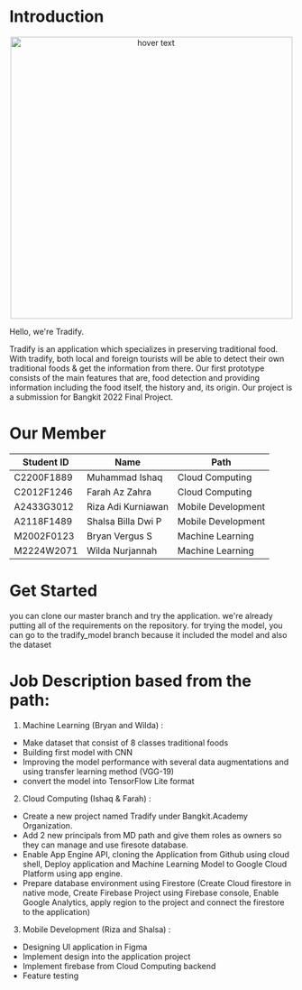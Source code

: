 # Introduction


<p align="center">
  <img src="https://user-images.githubusercontent.com/80552425/173262194-34411bd2-ce23-4e5f-ad8a-a326c33da6ad.png" width="500" title="hover text">
</p>

Hello, we're Tradify. 

Tradify is an application which specializes in preserving traditional food. With tradify, both local and foreign tourists will be able to detect their own traditional foods & get the information from there. Our first prototype consists of the main features that are, food detection and providing information including the food itself, the history and, its origin.
Our project is a submission for Bangkit 2022 Final Project.

# Our Member

| Student ID    | Name                | Path                |
| ------------- | -------------       | ------------        |
| C2200F1889    | Muhammad Ishaq      | Cloud Computing     |
| C2012F1246    | Farah Az Zahra      | Cloud Computing     |
| A2433G3012    | Riza Adi Kurniawan  | Mobile Development  |
| A2118F1489    | Shalsa Billa Dwi P  | Mobile Development  |
| M2002F0123    | Bryan Vergus S      | Machine Learning    |
| M2224W2071    | Wilda Nurjannah     | Machine Learning    |

# Get Started

you can clone our master branch and try the application. we're already putting all of the requirements on the repository.
for trying the model, you can go to the tradify_model branch because it included the model and also the dataset

# Job Description based from the path:

1. Machine Learning (Bryan and Wilda) : 
- Make dataset that consist of 8 classes traditional foods
- Building first model with CNN
- Improving the model performance with several data augmentations and using transfer learning method (VGG-19)
- convert the model into TensorFlow Lite format
2. Cloud Computing (Ishaq & Farah) : 
- Create a new project named Tradify under Bangkit.Academy Organization.
- Add 2 new principals from MD path and give them roles as owners so they can manage and use firesote database.
- Enable App Engine API, cloning the Application from Github using cloud shell, Deploy application and Machine Learning Model to Google Cloud Platform using app engine.    
- Prepare database environment using Firestore (Create Cloud firestore in native mode, Create Firebase Project using Firebase console, Enable Google Analytics, apply region to the project and connect the firestore to the application)
3. Mobile Development (Riza and Shalsa) :
- Designing UI application in Figma
- Implement design into the application project 
- Implement firebase from Cloud Computing backend 
- Feature testing


